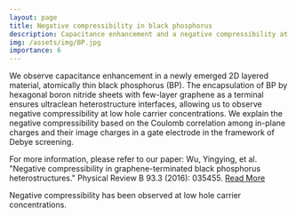 ```yaml
---
layout: page
title: Negative compressibility in black phosphorus
description: Capacitance enhancement and a negative compressibility at low hole carrier concentration
img: /assets/img/BP.jpg
importance: 6
---
```


We observe capacitance enhancement in a newly emerged 2D layered material, atomically thin black phosphorus (BP). The encapsulation of BP by hexagonal boron nitride sheets with few-layer graphene as a terminal ensures ultraclean heterostructure interfaces, allowing us to observe negative compressibility at low hole carrier concentrations. We explain the negative compressibility based on the Coulomb correlation among in-plane charges and their image charges in a gate electrode in the framework of Debye screening.

For more information, please refer to our paper: Wu, Yingying, et al. "Negative compressibility in graphene-terminated black phosphorus heterostructures." Physical Review B 93.3 (2016): 035455. [Read More](https://journals.aps.org/prb/pdf/10.1103/PhysRevB.93.035455)

<div class="row">
    <div class="col-sm mt-3 mt-md-0">
        <img class="img-fluid rounded z-depth-1" src="{{ '/assets/img/negative.jpg' | relative_url }}" alt="" title="example image"/>
    </div>
</div>
<div class="caption">
    Negative compressibility has been observed at low hole carrier concentrations.  
</div>



